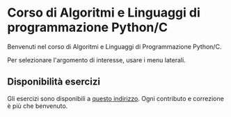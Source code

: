 # Corso di Algoritmi e Linguaggi di programmazione Python/C

Benvenuti nel corso di Algoritmi e Linguaggi di Programmazione Python/C.

Per selezionare l'argomento di interesse, usare i menu laterali.

## Disponibilità esercizi

Gli esercizi sono disponibili a [questo indirizzo](https://github.com/anhelus/informatica-dm-uniba-ex). Ogni contributo e correzione è più che benvenuto.
